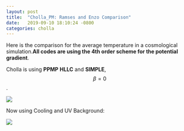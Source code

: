 ```yaml
---
layout: post
title:  "Cholla_PM: Ramses and Enzo Comparison"
date:   2019-09-10 18:10:24 -0800
categories: cholla
---
```


Here is the comparison for the average temperature in a cosmological simulation.**All codes are using the 4th order scheme for the potential gradient**. 

Cholla is using  **PPMP** **HLLC**  and  **SIMPLE**, $$\beta=0$$.

<img src="{{ site.url }}assets/images/temperature_comparison_enzo_ramses.png">


Now using Cooling and UV Background:

<img src="{{ site.url }}assets/images/temperature_comparison_enzo_ramses_uv.png">



